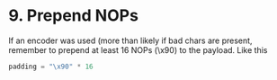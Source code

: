 # 9. Prepend NOPs

If an encoder was used (more than likely if bad chars are present, remember to prepend at least 16 NOPs (\x90) to the payload. Like this

```python
padding = "\x90" * 16
```
